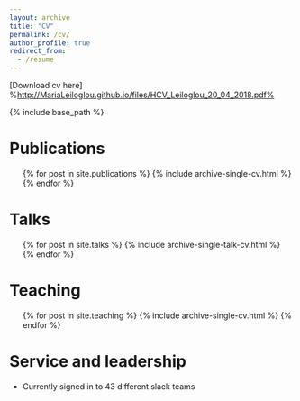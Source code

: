 ```yaml
---
layout: archive
title: "CV"
permalink: /cv/
author_profile: true
redirect_from:
  - /resume
---
```

[Download cv here] %http://MariaLeiloglou.github.io/files/HCV_Leiloglou_20_04_2018.pdf%

{% include base_path %}


Publications
======
  <ul>{% for post in site.publications %}
    {% include archive-single-cv.html %}
  {% endfor %}</ul>
  
Talks
======
  <ul>{% for post in site.talks %}
    {% include archive-single-talk-cv.html %}
  {% endfor %}</ul>
  
Teaching
======
  <ul>{% for post in site.teaching %}
    {% include archive-single-cv.html %}
  {% endfor %}</ul>
  
Service and leadership
======
* Currently signed in to 43 different slack teams
